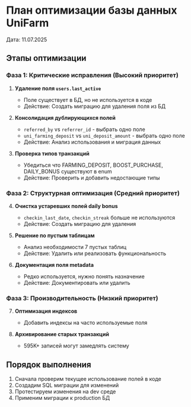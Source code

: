 # План оптимизации базы данных UniFarm
Дата: 11.07.2025

## Этапы оптимизации

### Фаза 1: Критические исправления (Высокий приоритет)
1. **Удаление поля `users.last_active`**
   - Поле существует в БД, но не используется в коде
   - Действие: Создать миграцию для удаления поля из БД

2. **Консолидация дублирующихся полей**
   - `referred_by` vs `referrer_id` - выбрать одно поле
   - `uni_farming_deposit` vs `uni_deposit_amount` - выбрать одно поле
   - Действие: Анализ использования и миграция данных

3. **Проверка типов транзакций**
   - Убедиться что FARMING_DEPOSIT, BOOST_PURCHASE, DAILY_BONUS существуют в enum
   - Действие: Проверить и добавить недостающие типы

### Фаза 2: Структурная оптимизация (Средний приоритет)
4. **Очистка устаревших полей daily bonus**
   - `checkin_last_date`, `checkin_streak` больше не используются
   - Действие: Создать миграцию для удаления

5. **Решение по пустым таблицам**
   - Анализ необходимости 7 пустых таблиц
   - Действие: Удалить или реализовать функциональность

6. **Документация поля metadata**
   - Редко используется, нужно понять назначение
   - Действие: Документировать или удалить

### Фаза 3: Производительность (Низкий приоритет)
7. **Оптимизация индексов**
   - Добавить индексы на часто используемые поля
   
8. **Архивирование старых транзакций**
   - 595K+ записей могут замедлять систему

## Порядок выполнения
1. Сначала проверим текущее использование полей в коде
2. Создадим SQL миграции для изменений
3. Протестируем изменения на dev среде
4. Применим миграции к production БД